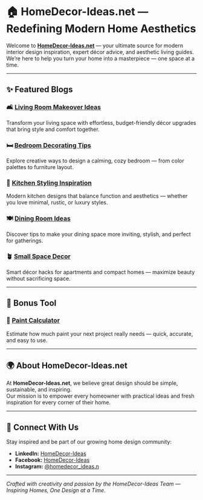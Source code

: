 # 🏠 HomeDecor-Ideas.net — Redefining Modern Home Aesthetics

Welcome to **[HomeDecor-Ideas.net](https://homedecor-ideas.net)** — your ultimate source for modern interior design inspiration, expert décor advice, and aesthetic living guides.  
We’re here to help you turn your home into a masterpiece — one space at a time.

---

## ✨ Featured Blogs

### 🛋️ [Living Room Makeover Ideas](https://homedecor-ideas.net/blogs/living-room-makeover-ideas)
Transform your living space with effortless, budget-friendly décor upgrades that bring style and comfort together.

### 🛏️ [Bedroom Decorating Tips](https://homedecor-ideas.net/blogs/bedroom-decorating-tips)
Explore creative ways to design a calming, cozy bedroom — from color palettes to furniture layout.

### 🍳 [Kitchen Styling Inspiration](https://homedecor-ideas.net/blogs/kitchen-styling-inspiration)
Modern kitchen designs that balance function and aesthetics — whether you love minimal, rustic, or luxury styles.

### 🍽️ [Dining Room Ideas](https://homedecor-ideas.net/blogs/dining-room-ideas)
Discover tips to make your dining space more inviting, stylish, and perfect for gatherings.

### 🪴 [Small Space Decor](https://homedecor-ideas.net/blogs/small-space-decor)
Smart décor hacks for apartments and compact homes — maximize beauty without sacrificing space.

---

## 🎨 Bonus Tool

### 🧮 [Paint Calculator](https://homedecor-ideas.net/paint-calculator)
Estimate how much paint your next project really needs — quick, accurate, and easy to use.

---

## 🌍 About HomeDecor-Ideas.net

At **HomeDecor-Ideas.net**, we believe great design should be simple, sustainable, and inspiring.  
Our mission is to empower every homeowner with practical ideas and fresh inspiration for every corner of their home.

---

## 🔗 Connect With Us

Stay inspired and be part of our growing home design community:  
- **LinkedIn:** [HomeDecor-Ideas](https://www.linkedin.com/company/homedecor-ideas)  
- **Facebook:** [HomeDecor-Ideas](https://www.facebook.com/share/1BetAiXm7h/)  
- **Instagram:** [@homedecor_ideas.n](https://www.instagram.com/homedecor_ideas.n/)  

---

*Crafted with creativity and passion by the HomeDecor-Ideas Team — Inspiring Homes, One Design at a Time.*
